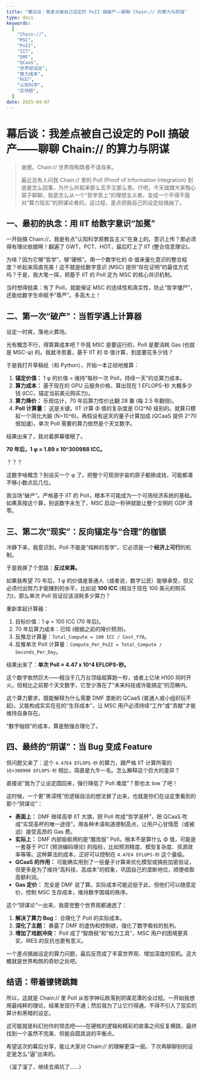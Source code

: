 ```yaml
---
title: "幕后谈：我差点被自己设定的 PoII 搞破产——聊聊 Chain:// 的算力与阴谋"
type: docs
keywords:
  [
    "Chain://",
    "MSC",
    "PoII",
    "IIT",
    "DMF",
    "QCaaS",
    "世界观设定",
    "算力成本",
    "科幻",
    "认知科学",
    "区块链",
  ]
date: 2025-04-07
---
```


# 幕后谈：我差点被自己设定的 PoII 搞破产——聊聊 Chain:// 的算力与阴谋

> 谢邀，Chain:// 世界观构筑者不请自来。
>
> 最近总有人问我 Chain:// 里的 PoII (Proof of Information Integration) 到底是怎么回事，为什么听起来那么玄乎又那么贵。行吧，今天就跟大家掏心窝子聊聊，我是怎么从一个“哲学至上”的理想主义者，变成一个不得不面对“算力现实”的阴谋论者的。这过程，差点把我自己的设定给搞崩了。

## 一、最初的执念：用 IIT 给数字意识“加冕”

一开始搞 Chain://，我是有点“认知科学原教旨主义”在身上的。意识上传？那必须得有理论依据啊！翻遍了 GWT、PCT、HOT，最后盯上了 IIT (整合信息理论)。

为啥？因为它够“哲学”，够“硬核”。用一个数学化的 Φ 值来量化意识的整合程度？听起来简直完美！这不就是给数字意识 (MSC) 提供“存在证明”的最佳方式吗？于是，我大笔一挥，把基于 IIT 的 PoII 定为 MSC 的核心共识机制。

当时想得挺美：有了 PoII，就能保证 MSC 的连续性和真实性，防止“哲学僵尸”，还能给数字生命赋予“尊严”。多高大上！

## 二、第一次“破产”：当哲学遇上计算器

设定一时爽，落地火葬场。

光有概念不行，得算算成本吧？毕竟 MSC 是要运行的，PoII 是要消耗 Gas (也就是 MSC-φ) 的。我就寻思着，基于 IIT 的 Φ 值计算，到底要花多少钱？

于是我打开草稿纸（和 Python），开始一本正经地推算：

1.  **锚定价值：** 1 φ 的价值 = 维持“每秒一次 PoII，持续一天”的总算力成本。
2.  **算力成本：** 基于现在的 GPU 云服务价格，算出现在 1 EFLOPS-秒 大概多少钱 (ICC，锚定当前美元购买力)。
3.  **算力降价：** 乐观估计，70 年后算力性价比翻 28 番 (每 2.5 年翻倍)。
4.  **PoII 计算量：** 这是关键。IIT 计算 Φ 值的复杂度是 O(2^N) 级别的。就算只模拟一个简化大脑 (N=10^6)，再假设有逆天的量子计算加成 (QCaaS 提供 2^70 倍加速)，单次 PoII 需要的算力依然是个天文数字。

结果出来了，我对着屏幕傻眼了。

**70 年后，1 φ ≈ 1.89 x 10^300988 ICC。**

？？？

这数字啥概念？别说买一个 φ 了，把整个可观测宇宙的原子都换成钱，可能都凑不够小数点后几位。

我当场“破产”。严格基于 IIT 的 PoII，根本不可能成为一个可用经济系统的基础。如果真按这个算，别说数字永生了，MSC 启动一秒钟就能让整个文明的 GDP 清零。

## 三、第二次“现实”：反向锚定与“合理”的枷锁

冷静下来，我意识到，PoII 不能是“纯粹的哲学”。它必须是一个**经济上可行**的机制。

于是我换了个思路：**反过来算。**

如果我希望 70 年后，1 φ 的价值是普通人（或者说，数字公民）能够承受，但又必须付出努力才能赚到的水平，比如说 **100 ICC** (相当于现在 100 美元的购买力)，那么单次 PoII 验证应该消耗多少算力？

重新拿起计算器：

1.  目标价值：1 φ = 100 ICC (70 年后)。
2.  70 年后算力成本：已知 (根据之前的降价预测)。
3.  反推总计算量：`Total_Compute = 100 ICC / Cost_Y70`。
4.  反推单次 PoII 计算量：`Compute_Per_PoII = Total_Compute / Seconds_Per_Day`。

结果出来了：**单次 PoII ≈ 4.47 x 10^4 EFLOPS-秒。**

这个数字依然巨大——相当于几万台顶级超算跑一秒，或者上亿块 H100 同时开火。但相比之前那个天文数字，它至少落在了“未来科技或许能搞定”的范畴内。

这个算力要求，既能解释为什么需要 DMF 垄断的 QCaaS (普通人或小组织玩不起)，又能构成实实在在的“生存成本”，让 MSC 用户必须持续“工作”或“贡献”才能维持自身存在。

“数字枷锁”的成本，算是勉强合理化了。

## 四、最终的“阴谋”：当 Bug 变成 Feature

但问题又来了：这个 `4.47E4 EFLOPS-秒` 的算力，跟严格 IIT 计算所需的 `1E+300990 EFLOPS-秒` 相比，简直是九牛一毛。怎么解释这个巨大的差异？

直接说“我为了让设定圆回来，强行降低了 PoII 难度”？那也太 low 了吧！

这时候，一个更“黑深残”但逻辑自洽的想法冒了出来，也就是你们在设定里看到的那个“阴谋论”：

- **表面上：** DMF 继续高举 IIT 大旗，把 PoII 吹成“哲学圣杯”，把 QCaaS 吹成“实现圣杯的唯一途径”。用各种术语和道德制高点，让用户心甘情愿（或被迫）接受高昂的 Gas 费。
- **实际上：** DMF 内部偷偷用的是“魔改版” PoII。根本不是算什么 Φ 值，可能是一套基于 PCT (预测编码理论) 的指标，比如预测精度、模型复杂度、资源效率等等。这种算法的成本，正好可以控制在 `4.47E4 EFLOPS-秒` 这个量级。
- **QCaaS 的作用：** 可能确实用到了一些量子计算来优化模型或搞些加密验证，但更多是为了维持“高科技、高成本”的假象，巩固自己的垄断地位，顺便收取高额利润。
- **Gas 定价：** 完全是 DMF 说了算。实际成本可能远低于此，但他们可以随意定价，控制 MSC 生存成本，维持数字围城的秩序。

这个“阴谋论”一出来，我感觉整个世界观都通透了：

1.  **解决了算力 Bug：** 合理化了 PoII 的实际成本。
2.  **深化了主题：** 暴露了 DMF 的虚伪和控制欲，强化了数字极权的批判。
3.  **增加了戏剧冲突：** PoII 成了“智商税”和“权力工具”，MSC 用户的困境更真实，IRES 的反抗也更有意义。

一个差点搞崩设定的算力问题，最后反而成了丰富世界观、增加深度的契机。这大概就是世界构筑的奇妙之处吧。

## 结语：带着镣铐跳舞

所以，这就是 Chain:// 里 PoII 从哲学神坛跌落到阴谋泥潭的全过程。一开始我想用最纯粹的理论，结果发现行不通；然后我为了让它行得通，不得不引入了现实的算计和黑暗的设定。

这可能就是科幻创作的常态吧——在硬核的逻辑和精彩的故事之间反复横跳，最终找到一个虽然不完美、但能自圆其说的平衡点。

希望这次的幕后分享，能让大家对 Chain:// 的理解更深一层。下次再聊聊别的设定是怎么“逼”出来的。

（溜了溜了，继续去填坑了……）
